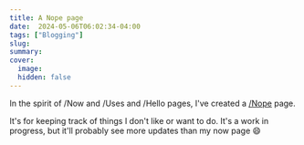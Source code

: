 ```yaml
---
title: A Nope page
date:  2024-05-06T06:02:34-04:00
tags: ["Blogging"]
slug: 
summary: 
cover:
  image: 
  hidden: false
---
```


In the spirit of /Now and /Uses and /Hello pages, I've created a [/Nope](/nope) page.

It's for keeping track of things I don't like or want to do. It's a work in progress, but it'll probably see more updates than my now page 😄

